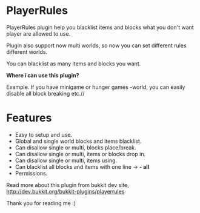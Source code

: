 PlayerRules
=======
PlayerRules plugin help you blacklist items and blocks what you don't want player are allowed to use.

Plugin also support now multi worlds, so now you can set different rules different worlds.

You can blacklist as many items and blocks you want.



**Where i can use this plugin?**

Example. If you have minigame or hunger games -world, you can easily disable all block breaking etc.//

Features
=======
* Easy to setup and use.
* Global and single world blocks and items blacklist.
* Can disallow single or multi, blocks place/break.
* Can disallow single or multi, items or blocks drop in.
* Can disallow single or multi, items using.
* Can blacklist all blocks and items with one line -> **- all**
* Permissions.


Read more about this plugin from bukkit dev site, http://dev.bukkit.org/bukkit-plugins/playerrules

Thank you for reading me :)
